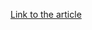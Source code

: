 [Link to the article](https://blogs.blackberry.com/en/2023/11/aeroblade-on-the-hunt-targeting-us-aerospace-industry)

